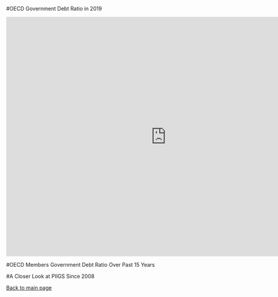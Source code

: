 #OECD Government Debt Ratio in 2019

<iframe src="https://data.oecd.org/chart/6gLB" width="860" height="645" style="border: 0" mozallowfullscreen="true" webkitallowfullscreen="true" allowfullscreen="true"><a href="https://data.oecd.org/chart/6gLB" target="_blank">OECD Chart: General government debt, Total, % of GDP, Annual, 2019</a></iframe>

#OECD Members Government Debt Ratio Over Past 15 Years

<div class="flourish-embed flourish-chart" data-src="visualisation/5289516"><script src="https://public.flourish.studio/resources/embed.js"></script></div>

#A Closer Look at PIIGS Since 2008

<div class="flourish-embed flourish-chart" data-src="visualisation/5298486"><script src="https://public.flourish.studio/resources/embed.js"></script></div>

[Back to main page](README.md)
